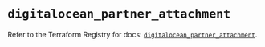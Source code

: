 # `digitalocean_partner_attachment`

Refer to the Terraform Registry for docs: [`digitalocean_partner_attachment`](https://registry.terraform.io/providers/digitalocean/digitalocean/2.65.0/docs/resources/partner_attachment).
